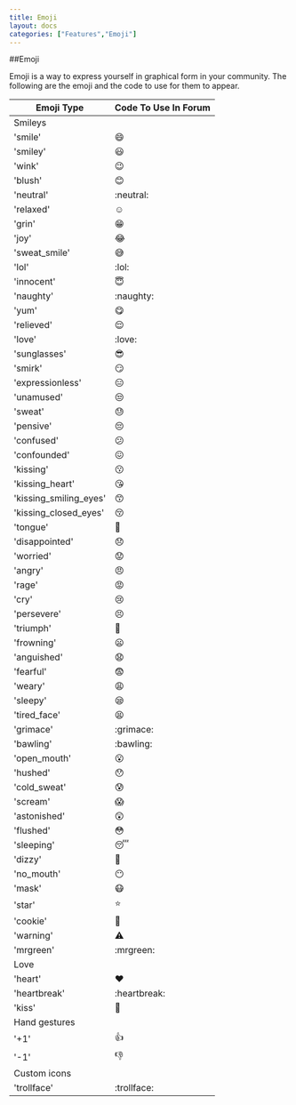 ```yaml
---
title: Emoji
layout: docs
categories: ["Features","Emoji"]
---
```


##Emoji

Emoji is a way to express yourself in graphical form in your community. The following are the emoji and the code to use for them to appear.

| Emoji Type	         | Code To Use In Forum   |
|------------------------|------------------------|
| Smileys                |                        |
| 'smile'                | :smile:                |
| 'smiley'               | :smiley:               |
| 'wink'                 | :wink:                 |
| 'blush'                | :blush:                |
| 'neutral'              | :neutral:              |
| 'relaxed'              | :relaxed:              |
| 'grin'                 | :grin:                 |
| 'joy'                  | :joy:                  |
| 'sweat_smile'          | :sweat_smile:          |
| 'lol'                  | :lol:                  |
| 'innocent'             | :innocent:             |
| 'naughty'              | :naughty:              |
| 'yum'                  | :yum:                  |
| 'relieved'             | :relieved:             |
| 'love'                 | :love:                 |
| 'sunglasses'           | :sunglasses:           |
| 'smirk'                | :smirk:                |
| 'expressionless'       | :expressionless:       |
| 'unamused'             | :unamused:             |
| 'sweat'                | :sweat:                |
| 'pensive'              | :pensive:              |
| 'confused'             | :confused:             |
| 'confounded'           | :confounded:           |
| 'kissing'              | :kissing:              |
| 'kissing_heart'        | :kissing_heart:        |
| 'kissing_smiling_eyes' | :kissing_smiling_eyes: |
| 'kissing_closed_eyes'  | :kissing_closed_eyes:  |
| 'tongue'               | :tongue:               |
| 'disappointed'         | :disappointed:         |
| 'worried'              | :worried:              |
| 'angry'                | :angry:                |
| 'rage'                 | :rage:                 |
| 'cry'                  | :cry:                  |
| 'persevere'            | :persevere:            |
| 'triumph'              | :triumph:              |
| 'frowning'             | :frowning:             |
| 'anguished'            | :anguished:            |
| 'fearful'              | :fearful:              |
| 'weary'                | :weary:                |
| 'sleepy'               | :sleepy:               |
| 'tired_face'           | :tired_face:           |
| 'grimace'              | :grimace:              |
| 'bawling'              | :bawling:              |
| 'open_mouth'           | :open_mouth:           |
| 'hushed'               | :hushed:               |
| 'cold_sweat'           | :cold_sweat:           |
| 'scream'               | :scream:               |
| 'astonished'           | :astonished:           |
| 'flushed'              | :flushed:              |
| 'sleeping'             | :sleeping:             |
| 'dizzy'                | :dizzy:                |
| 'no_mouth'             | :no_mouth:             |
| 'mask'                 | :mask:                 |
| 'star'                 | :star:                 |
| 'cookie'               | :cookie:               |
| 'warning'              | :warning:              |
| 'mrgreen'              | :mrgreen:              |
| Love                   |                        |
| 'heart'                | :heart:                |
| 'heartbreak'           | :heartbreak:           |
| 'kiss'                 | :kiss:                 |
| Hand gestures          |                        |
| '+1'                   | :+1:                   |
| '-1'                   | :-1:                   |
| Custom icons           |                        |
| 'trollface'            | :trollface:            |
